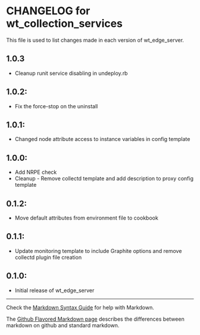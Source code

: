 # CHANGELOG for wt_collection_services

This file is used to list changes made in each version of wt_edge_server.

## 1.0.3
* Cleanup runit service disabling in undeploy.rb

## 1.0.2:
* Fix the force-stop on the uninstall

## 1.0.1:
* Changed node attribute access to instance variables in config template

## 1.0.0:

* Add NRPE check
* Cleanup - Remove collectd template and add description to proxy config template

## 0.1.2:

* Move default attributes from environment file to cookbook

## 0.1.1:

* Update monitoring template to include Graphite options and remove collectd plugin file creation

## 0.1.0:

* Initial release of wt_edge_server

- - - 
Check the [Markdown Syntax Guide](http://daringfireball.net/projects/markdown/syntax) for help with Markdown.

The [Github Flavored Markdown page](http://github.github.com/github-flavored-markdown/) describes the differences between markdown on github and standard markdown.
